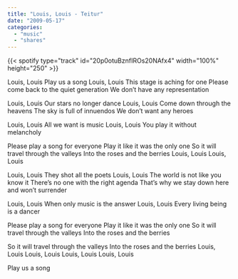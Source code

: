 ```yaml
---
title: "Louis, Louis - Teitur"
date: "2009-05-17"
categories:
  - "music"
  - "shares"
---
```


{{< spotify type="track" id="20p0otuBznfIROs20NAfx4" width="100%" height="250" >}}

Louis, Louis
Play us a song
Louis, Louis
This stage is aching for one
Please come back to the quiet generation
We don’t have any representation

Louis, Louis
Our stars no longer dance
Louis, Louis
Come down through the heavens
The sky is full of innuendos
We don’t want any heroes

Louis, Louis
All we want is music
Louis, Louis
You play it without melancholy

Please play a song for everyone
Play it like it was the only one
So it will travel through the valleys
Into the roses and the berries
Louis, Louis
Louis, Louis

Louis, Louis
They shot all the poets
Louis, Louis
The world is not like you know it
There’s no one with the right agenda
That’s why we stay down here and won’t surrender

Louis, Louis
When only music is the answer
Louis, Louis
Every living being is a dancer

Please play a song for everyone
Play it like it was the only one
So it will travel through the valleys
Into the roses and the berries

So it will travel through the valleys
Into the roses and the berries
Louis, Louis
Louis, Louis
Louis, Louis
Louis, Louis

Play us a song
